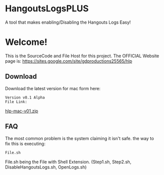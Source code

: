 # HangoutsLogsPLUS #
A tool that makes enabling/Disabling the Hangouts Logs Easy!
# Welcome! #
This is the SourceCode and File Host for this project. The OFFICIAL Website page is:
https://sites.google.com/site/gdproductions25565/hlp
## Download ##
Download the latest version for mac form here:
```
Version v0.1 Alpha
File Link:
```
[hlp-mac-v01.zip](https://hangoutslogsplus.googlecode.com/svn/v01/hlp-mac-v01/hlp-mac-v01.zip)
## FAQ ##
The most common problem is the system claiming it isn't safe. the way to fix this is executing:
```
File.sh
```
File.sh being the File with Shell Extension. (Step1.sh, Step2.sh, DisableHangoutsLogs.sh, OpenLogs.sh)